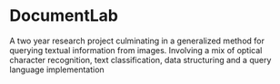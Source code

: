 # DocumentLab
A two year research project culminating in a generalized method for querying textual information from images. Involving a mix of optical character recognition, text classification, data structuring and a query language implementation

